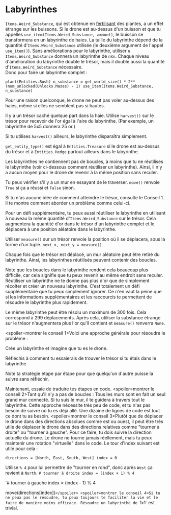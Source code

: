 # Labyrinthes
`Items.Weird_Substance`, qui est obtenue en [fertilisant](docs/unlocks/fertilizer.md) des plantes, a un effet étrange sur les buissons. Si le drone est au-dessus d'un buisson et que tu appelles `use_item(Items.Weird_Substance, amount)`, le buisson se transformera en un labyrinthe de haies. La taille du labyrinthe dépend de la quantité d'`Items.Weird_Substance` utilisée (le deuxième argument de l'appel `use_item()`). Sans améliorations pour le labyrinthe, utiliser `n` `Items.Weird_Substance` donnera un labyrinthe de `n`x`n`. Chaque niveau d'amélioration du labyrinthe double le trésor, mais il double aussi la quantité d'`Items.Weird_Substance` nécessaire.  
Donc pour faire un labyrinthe complet :

`plant(Entities.Bush)
n_substance = get_world_size() * 2**(num_unlocked(Unlocks.Mazes) - 1)
use_item(Items.Weird_Substance, n_substance)`

Pour une raison quelconque, le drone ne peut pas voler au-dessus des haies, même si elles ne semblent pas si hautes.

Il y a un trésor caché quelque part dans la haie. Utilise `harvest()` sur le trésor pour recevoir de l'or égal à l'aire du labyrinthe. (Par exemple, un labyrinthe de 5x5 donnera 25 or.)

Si tu utilises `harvest()` ailleurs, le labyrinthe disparaîtra simplement.

`get_entity_type()` est égal à `Entities.Treasure` si le drone est au-dessus du trésor et à `Entities.Hedge` partout ailleurs dans le labyrinthe.

Les labyrinthes ne contiennent pas de boucles, à moins que tu ne réutilises le labyrinthe (voir ci-dessous comment réutiliser un labyrinthe). Ainsi, il n'y a aucun moyen pour le drone de revenir à la même position sans reculer.

Tu peux vérifier s'il y a un mur en essayant de le traverser. 
`move()` renvoie `True` si ça a réussi et `False` sinon.

Si tu n'as aucune idée de comment atteindre le trésor, consulte le Conseil 1. Il te montre comment aborder un problème comme celui-ci.

Pour un défi supplémentaire, tu peux aussi réutiliser le labyrinthe en utilisant à nouveau la même quantité d'`Items.Weird_Substance` sur le trésor.
Cela augmentera la quantité d'or dans le trésor d'un labyrinthe complet et le déplacera à une position aléatoire dans le labyrinthe.

Utiliser `measure()` sur un trésor renvoie la position où il se déplacera, sous la forme d'un tuple.
`next_x, next_y = measure()`

Chaque fois que le trésor est déplacé, un mur aléatoire peut être retiré du labyrinthe. Ainsi, les labyrinthes réutilisés peuvent contenir des boucles.

Note que les boucles dans le labyrinthe rendent cela beaucoup plus difficile, car cela signifie que tu peux revenir au même endroit sans reculer. 
Réutiliser un labyrinthe ne te donne pas plus d'or que de simplement récolter et créer un nouveau labyrinthe. C’est totalement un défi supplémentaire que tu peux simplement ignorer. Ce n'en vaut la peine que si les informations supplémentaires et les raccourcis te permettent de résoudre le labyrinthe plus rapidement.

Le même labyrinthe peut être résolu un maximum de 300 fois. Cela correspond à 299 déplacements. Après cela, utiliser la substance étrange sur le trésor n'augmentera plus l'or qu'il contient et `measure()` renverra `None`.

<spoiler=montrer le conseil 1>Voici une approche générale pour résoudre le problème :

Crée un labyrinthe et imagine que tu es le drone.

Réfléchis à comment tu essaierais de trouver le trésor si tu étais dans le labyrinthe.

Note ta stratégie étape par étape pour que quelqu'un d'autre puisse la suivre sans réfléchir.

Maintenant, essaie de traduire tes étapes en code.
</spoiler>
<spoiler=montrer le conseil 2>Tant qu'il n'y a pas de boucles : Tous les murs sont en fait un seul grand mur connecté. Si tu suis le mur, il te guidera à travers tout le labyrinthe. Cette approche nécessite très peu de code, et tu n'as pas besoin de suivre où tu es déjà allé. Une dizaine de lignes de code est tout ce dont tu as besoin.</spoiler>
<spoiler=montrer le conseil 3>Plutôt que de déplacer le drone dans des directions absolues comme est ou ouest, il peut être très utile de déplacer le drone dans des directions relatives comme "tourner à droite" ou "tourner à gauche". Pour ce faire, tu dois suivre la direction actuelle du drone. Le drone ne tourne jamais réellement, mais tu peux maintenir une rotation "virtuelle" dans le code. Le tour d'index suivant est utile pour cela :

`directions = [North, East, South, West]
index = 0`

Utilise `% 4` pour lui permettre de "tourner en rond", donc après `West` ça revient à `North`.
`# tourner à droite
index = (index + 1) % 4`

`# tourner à gauche
index = (index - 1) % 4

move(directions[index])`</spoiler>
<spoiler=montrer le conseil 4>Si tu ne peux pas le résoudre, tu peux toujours te faciliter la vie et le faire de manière moins efficace. Résoudre un labyrinthe de `1`x`1` est trivial.</spoiler>
